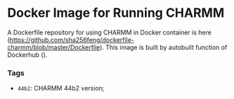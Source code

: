 # Docker Image for Running CHARMM

A Dockerfile repository for using CHARMM in Docker container is here (https://github.com/sha256feng/dockerfile-charmm/blob/master/Dockerfile). This image is built by autobuilt function of Dockerhub ().

### Tags
- `44b2`: CHARMM 44b2 version;

